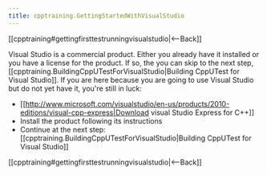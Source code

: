 ```yaml
---
title: cpptraining.GettingStartedWithVisualStudio
---
```

[[cpptraining#gettingfirsttestrunningvisualstudio|<--Back]]

Visual Studio is a commercial product. Either you already have it installed or you have a license for the product. If so, the you can skip to the next step, [[cpptraining.BuildingCppUTestForVisualStudio|Building CppUTest for Visual Studio]]. If you are here because you are going to use Visual Studio but do not yet have it, you're still in luck:

* [[http://www.microsoft.com/visualstudio/en-us/products/2010-editions/visual-cpp-express|Download visual Studio Express for C++]]
* Install the product following its instructions
* Continue at the next step: [[cpptraining.BuildingCppUTestForVisualStudio|Building CppUTest for Visual Studio]]

[[cpptraining#gettingfirsttestrunningvisualstudio|<--Back]]